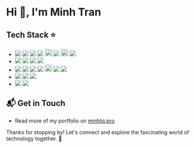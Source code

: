 # Hi 👋, I'm Minh Tran

## Tech Stack ⭐
- ![](https://img.shields.io/badge/-Cocos-black?style=flat&logo=Cocos)
  ![](https://img.shields.io/badge/-Unity-black?style=flat&logo=Unity)
  ![](https://img.shields.io/badge/-PlayCanvas-black?style=flat&logo=PlayCanvas)
  ![](https://img.shields.io/badge/-ThreeJs-black?style=flat&logo=Three.JS)
  <img src="https://phaser.io/images/img.png" width="20" />
  ![](https://img.shields.io/badge/-Phaser-black?style=flat)
  <img src="https://pixijs.com/images/logo.svg" width="20" />
  ![](https://img.shields.io/badge/-PixiJS-black?style=flat)
- ![](https://img.shields.io/badge/-Angular-black?style=flat&logo=Angular)
  ![](https://img.shields.io/badge/-React-black?style=flat&logo=React)
  ![](https://img.shields.io/badge/-Next-black?style=flat&logo=Next)
  ![](https://img.shields.io/badge/-Flutter-black?style=flat&logo=Flutter)
- ![](https://img.shields.io/badge/-JavaScript-black?style=flat&logo=JavaScript)
  ![](https://img.shields.io/badge/-TypeScript-black?style=flat&logo=TypeScript)
  ![](https://img.shields.io/badge/-Go-black?style=flat&logo=Go)
  ![](https://img.shields.io/badge/-Dart-black?style=flat&logo=Dart)
  <img src="https://upload.wikimedia.org/wikipedia/commons/4/4f/Csharp_Logo.png" width="20" />
  ![](https://img.shields.io/badge/-C%23-black?style=flat)
  ![](https://img.shields.io/badge/-.NET-black?style=flat&logo=.NET)
- ![](https://img.shields.io/badge/-Node.js-black?style=flat&logo=Node.JS)
  ![](https://img.shields.io/badge/-NestJS-black?style=flat&logo=NestJS)
  ![](https://img.shields.io/badge/-Bun-black?style=flat&logo=Bun)
- ![](https://img.shields.io/badge/-MongoDB-black?style=flat&logo=MongoDB)
  ![](https://img.shields.io/badge/-PostgreSQL-black?style=flat&logo=PostgreSQL)

## 📬 Get in Touch

- Read more of my portfolio on [minhtq.pro](https://minhtq.pro)

Thanks for stopping by! Let's connect and explore the fascinating world of technology together. 🚀
